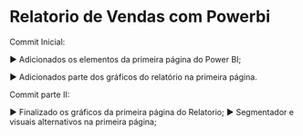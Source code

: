 # Relatorio de Vendas com Powerbi

Commit Inicial:

► Adicionados os elementos da primeira página do Power BI;

► Adicionados parte dos gráficos do relatório na primeira página.

Commit parte II:

► Finalizado os gráficos da primeira página do Relatorio;
► Segmentador e visuais alternativos na primeira página;